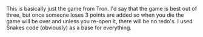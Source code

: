 This is basically just the game from Tron. I'd say that the game is best out of three, but once someone loses 3 points are added so when you die the game will be over and unless you re-open it, there will be no redo's. I used Snakes code (obviously) as a base for everything.